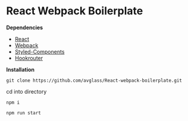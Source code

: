# React Webpack Boilerplate
__Dependencies__
- [React](https://reactjs.org/)
- [Webpack](https://webpack.js.org/)
- [Styled-Components](https://www.styled-components.com/)
- [Hookrouter](https://github.com/Paratron/hookrouter)

__Installation__

`git clone https://github.com/avglass/React-webpack-boilerplate.git`

cd into directory 

`npm i`

`npm run start`
